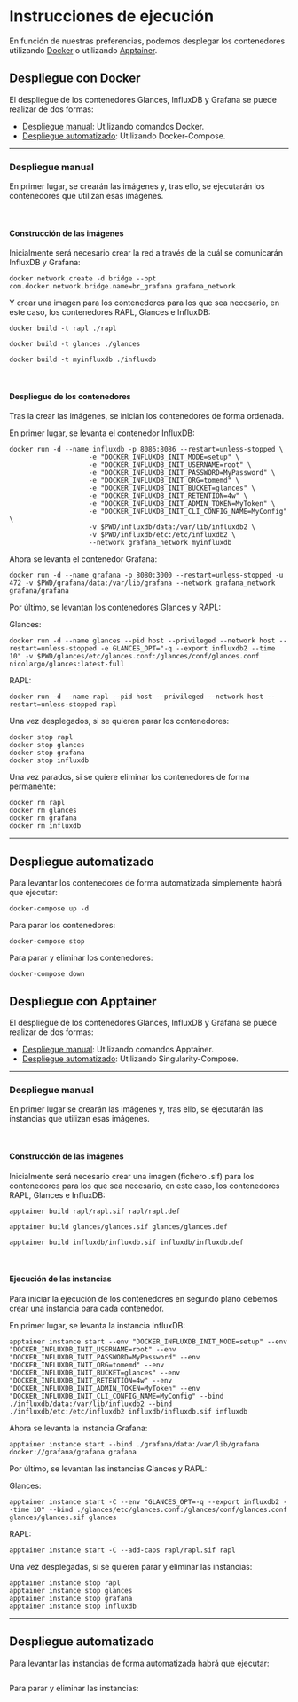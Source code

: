 # Instrucciones de ejecución
En función de nuestras preferencias, podemos desplegar los contenedores utilizando [Docker](#docker) o utilizando [Apptainer](#apptainer).

<a name="docker"></a>
## Despliegue con Docker

El despliegue de los contenedores Glances, InfluxDB y Grafana se puede realizar de dos formas:

- [Despliegue manual](#manual): Utilizando comandos Docker.
- [Despliegue automatizado](#auto): Utilizando Docker-Compose.

---
<a name="manual"></a>
### Despliegue manual
En primer lugar, se crearán las imágenes y, tras ello, se ejecutarán los contenedores que utilizan esas imágenes.

<br>

#### Construcción de las imágenes
Inicialmente será necesario crear la red a través de la cuál se comunicarán InfluxDB y Grafana:

```shell
docker network create -d bridge --opt com.docker.network.bridge.name=br_grafana grafana_network
```

Y crear una imagen para los contenedores para los que sea necesario, en este caso, los contenedores RAPL, Glances e InfluxDB:

```shell
docker build -t rapl ./rapl
```

```shell
docker build -t glances ./glances
```

```shell
docker build -t myinfluxdb ./influxdb
```
<br>

#### Despliegue de los contenedores

Tras la crear las imágenes, se inician los contenedores de forma ordenada.

En primer lugar, se levanta el contenedor InfluxDB:

```shell
docker run -d --name influxdb -p 8086:8086 --restart=unless-stopped \
					-e "DOCKER_INFLUXDB_INIT_MODE=setup" \
					-e "DOCKER_INFLUXDB_INIT_USERNAME=root" \
					-e "DOCKER_INFLUXDB_INIT_PASSWORD=MyPassword" \
					-e "DOCKER_INFLUXDB_INIT_ORG=tomemd" \
					-e "DOCKER_INFLUXDB_INIT_BUCKET=glances" \
					-e "DOCKER_INFLUXDB_INIT_RETENTION=4w" \
					-e "DOCKER_INFLUXDB_INIT_ADMIN_TOKEN=MyToken" \
					-e "DOCKER_INFLUXDB_INIT_CLI_CONFIG_NAME=MyConfig" \
					-v $PWD/influxdb/data:/var/lib/influxdb2 \
					-v $PWD/influxdb/etc:/etc/influxdb2 \
					--network grafana_network myinfluxdb
```



Ahora se levanta el contenedor Grafana:

```shell
docker run -d --name grafana -p 8080:3000 --restart=unless-stopped -u 472 -v $PWD/grafana/data:/var/lib/grafana --network grafana_network grafana/grafana
```

Por último, se levantan los contenedores Glances y RAPL:

Glances:
```shell
docker run -d --name glances --pid host --privileged --network host --restart=unless-stopped -e GLANCES_OPT="-q --export influxdb2 --time 10" -v $PWD/glances/etc/glances.conf:/glances/conf/glances.conf nicolargo/glances:latest-full
```

RAPL:
```shell
docker run -d --name rapl --pid host --privileged --network host --restart=unless-stopped rapl
```

Una vez desplegados, si se quieren parar los contenedores:

```shell
docker stop rapl
docker stop glances
docker stop grafana
docker stop influxdb
```

Una vez parados, si se quiere eliminar los contenedores de forma permanente:

```shell
docker rm rapl
docker rm glances
docker rm grafana
docker rm influxdb
```

---
<a name="auto"></a>
## Despliegue automatizado

Para levantar los contenedores de forma automatizada simplemente habrá que ejecutar:

```shell
docker-compose up -d
```

Para parar los contenedores:

```shell
docker-compose stop
```

Para parar y eliminar los contenedores:

```shell
docker-compose down
```

<a name="apptainer"></a>
## Despliegue con Apptainer

El despliegue de los contenedores Glances, InfluxDB y Grafana se puede realizar de dos formas:

- [Despliegue manual](#manual): Utilizando comandos Apptainer.
- [Despliegue automatizado](#auto): Utilizando Singularity-Compose.

---
<a name="manual"></a>
### Despliegue manual
En primer lugar se crearán las imágenes y, tras ello, se ejecutarán las instancias que utilizan esas imágenes.

<br>

#### Construcción de las imágenes
Inicialmente será necesario crear una imagen (fichero .sif) para los contenedores para los que sea necesario, en este caso, los contenedores RAPL, Glances e InfluxDB:

```shell
apptainer build rapl/rapl.sif rapl/rapl.def
```

```shell
apptainer build glances/glances.sif glances/glances.def
```

```shell
apptainer build influxdb/influxdb.sif influxdb/influxdb.def
```
<br>

#### Ejecución de las instancias

Para iniciar la ejecución de los contenedores en segundo plano debemos crear una instancia para cada contenedor.

En primer lugar, se levanta la instancia InfluxDB:

```shell
apptainer instance start --env "DOCKER_INFLUXDB_INIT_MODE=setup" --env "DOCKER_INFLUXDB_INIT_USERNAME=root" --env "DOCKER_INFLUXDB_INIT_PASSWORD=MyPassword" --env "DOCKER_INFLUXDB_INIT_ORG=tomemd" --env "DOCKER_INFLUXDB_INIT_BUCKET=glances" --env "DOCKER_INFLUXDB_INIT_RETENTION=4w" --env "DOCKER_INFLUXDB_INIT_ADMIN_TOKEN=MyToken" --env "DOCKER_INFLUXDB_INIT_CLI_CONFIG_NAME=MyConfig" --bind ./influxdb/data:/var/lib/influxdb2 --bind ./influxdb/etc:/etc/influxdb2 influxdb/influxdb.sif influxdb
```

Ahora se levanta la instancia Grafana:

```shell
apptainer instance start --bind ./grafana/data:/var/lib/grafana docker://grafana/grafana grafana
```

Por último, se levantan las instancias Glances y RAPL:

Glances:
```shell
apptainer instance start -C --env "GLANCES_OPT=-q --export influxdb2 --time 10" --bind ./glances/etc/glances.conf:/glances/conf/glances.conf glances/glances.sif glances
```

RAPL:
```shell
apptainer instance start -C --add-caps rapl/rapl.sif rapl
```

Una vez desplegadas, si se quieren parar y eliminar las instancias:

```shell
apptainer instance stop rapl
apptainer instance stop glances
apptainer instance stop grafana
apptainer instance stop influxdb
```

---
<a name="auto"></a>
## Despliegue automatizado

Para levantar las instancias de forma automatizada habrá que ejecutar:

```shell

```

Para parar y eliminar las instancias:

```shell

```